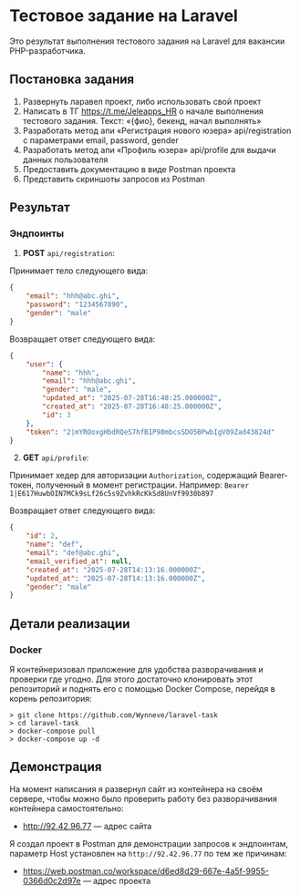 # Тестовое задание на Laravel

Это результат выполнения тестового задания на Laravel для вакансии PHP-разработчика.

## Постановка задания
1. Развернуть ларавел проект, либо использовать свой проект
2. Написать в ТГ https://t.me/Jeleapps_HR о начале выполнения тестового задания. Текст: «{фио}, бекенд, начал выполнять»
3. Разработать метод апи «Регистрация нового юзера» api/registration с параметрами email, password, gender
4. Разработать метод апи «Профиль юзера» api/profile для выдачи данных пользователя
5. Предоставить документацию в виде Postman проекта
6. Представить скриншоты запросов из Postman

## Результат

### Эндпоинты

1. **POST** `api/registration`:

Принимает тело следующего вида:
```json
{
    "email": "hhh@abc.ghi",
    "password": "1234567890",
    "gender": "male"
}
```

Возвращает ответ следующего вида:
```json
{
    "user": {
        "name": "hhh",
        "email": "hhh@abc.ghi",
        "gender": "male",
        "updated_at": "2025-07-28T16:48:25.000000Z",
        "created_at": "2025-07-28T16:48:25.000000Z",
        "id": 3
    },
    "token": "2|mYROoxgHbdRQeS7hfB1P98mbcsSDO5BPwbIgV09Zad43824d"
}
```

2. **GET** `api/profile`:

Принимает хедер для авторизации `Authorization`, содержащий Bearer-токен, полученный в момент регистрации. Например: `Bearer 1|E617HuwbOIN7MCk9sLf26c5s9ZvhkRcKkSd8UnVf9930b897`

Возвращает ответ следующего вида:
```json
{
    "id": 2,
    "name": "def",
    "email": "def@abc.ghi",
    "email_verified_at": null,
    "created_at": "2025-07-28T14:13:16.000000Z",
    "updated_at": "2025-07-28T14:13:16.000000Z",
    "gender": "male"
}
```

## Детали реализации

### Docker

Я контейнеризовал приложение для удобства разворачивания и проверки где угодно. Для этого достаточно клонировать этот репозиторий и поднять его с помощью Docker Compose, перейдя в корень репозитория:
```
> git clone https://github.com/Wynneve/laravel-task
> cd laravel-task
> docker-compose pull
> docker-compose up -d
```

## Демонстрация

На момент написания я развернул сайт из контейнера на своём сервере, чтобы можно было проверить работу без разворачивания контейнера самостоятельно:
* http://92.42.96.77 — адрес сайта

Я создал проект в Postman для демонстрации запросов к эндпоинтам, параметр Host установлен на `http://92.42.96.77` по тем же причинам:
* https://web.postman.co/workspace/d6ed8d29-667e-4a5f-9955-0366d0c2d97e — адрес проекта